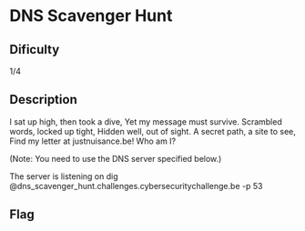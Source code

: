 # DNS Scavenger Hunt

## Dificulty
1/4

## Description
I sat up high, then took a dive,
Yet my message must survive.
Scrambled words, locked up tight,
Hidden well, out of sight.
A secret path, a site to see,
Find my letter at justnuisance.be!
Who am I?

(Note: You need to use the DNS server specified below.)

The server is listening on
dig @dns_scavenger_hunt.challenges.cybersecuritychallenge.be -p 53

## Flag
